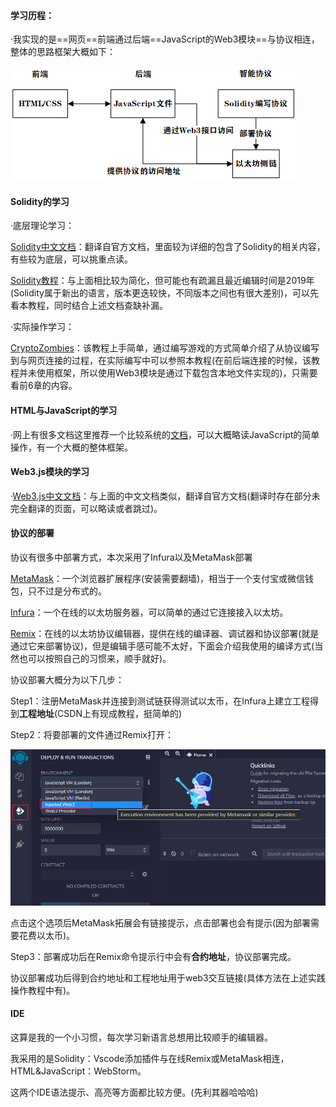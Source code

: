 #### 学习历程：

·我实现的是==网页==前端通过后端==JavaScript的Web3模块==与协议相连，整体的思路框架大概如下：

![image-20220114153219316](https://github.com/Zabreture/solidity_demo/blob/main/src/image-1.png)

#### Solidity的学习

·底层理论学习：

[Solidity中文文档](https://learnblockchain.cn/docs/solidity/)：翻译自官方文档，里面较为详细的包含了Solidity的相关内容，有些较为底层，可以挑重点读。

[Solidity教程](https://www.qikegu.com/docs/4813)：与上面相比较为简化，但可能也有疏漏且最近编辑时间是2019年(Solidity属于新出的语言，版本更迭较快，不同版本之间也有很大差别)，可以先看本教程，同时结合上述文档查缺补漏。

·实际操作学习：

[CryptoZombies](https://cryptozombies.io/zh/)：该教程上手简单，通过编写游戏的方式简单介绍了从协议编写到与网页连接的过程，在实际编写中可以参照本教程(在前后端连接的时候，该教程并未使用框架，所以使用Web3模块是通过下载包含本地文件实现的)，只需要看前6章的内容。

#### HTML与JavaScript的学习

·网上有很多文档这里推荐一个比较系统的[文档](https://developer.mozilla.org/zh-CN/docs/learn/JavaScript)，可以大概略读JavaScript的简单操作，有一个大概的整体框架。

#### Web3.js模块的学习

·[Web3.js中文文档](https://learnblockchain.cn/docs/web3.js/)：与上面的中文文档类似，翻译自官方文档(翻译时存在部分未完全翻译的页面，可以略读或者跳过)。

#### 协议的部署

协议有很多中部署方式，本次采用了Infura以及MetaMask部署

[MetaMask](https://chrome.google.com/webstore/detail/metamask/nkbihfbeogaeaoehlefnkodbefgpgknn?hl=zh-CN)：一个浏览器扩展程序(安装需要翻墙)，相当于一个支付宝或微信钱包，只不过是分布式的。

[Infura](https://infura.io/)：一个在线的以太坊服务器，可以简单的通过它连接接入以太坊。

[Remix](https://remix.ethereum.org/)：在线的以太坊协议编辑器，提供在线的编译器、调试器和协议部署(就是通过它来部署协议)，但是编辑手感可能不太好，下面会介绍我使用的编译方式(当然也可以按照自己的习惯来，顺手就好)。

协议部署大概分为以下几步：

Step1：注册MetaMask并连接到测试链获得测试以太币，在Infura上建立工程得到**工程地址**(CSDN上有现成教程，挺简单的)

Step2：将要部署的文件通过Remix打开：

![image-20220114154114067](https://github.com/Zabreture/solidity_demo/blob/main/src/image-2.png)

点击这个选项后MetaMask拓展会有链接提示，点击部署也会有提示(因为部署需要花费以太币)。

Step3：部署成功后在Remix命令提示行中会有**合约地址**，协议部署完成。

协议部署成功后得到合约地址和工程地址用于web3交互链接(具体方法在上述实践操作教程中有)。

#### IDE

这算是我的一个小习惯，每次学习新语言总想用比较顺手的编辑器。

我采用的是Solidity：Vscode添加插件与在线Remix或MetaMask相连，HTML&JavaScript：WebStorm。

这两个IDE语法提示、高亮等方面都比较方便。(先利其器哈哈哈)

